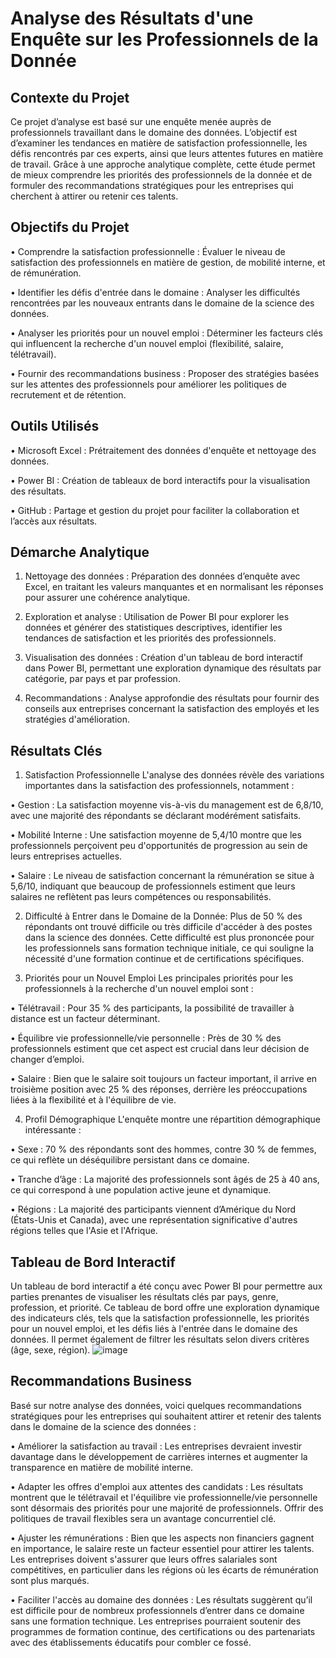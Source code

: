 # Analyse des Résultats d'une Enquête sur les Professionnels de la Donnée 
## Contexte du Projet
Ce projet d’analyse est basé sur une enquête menée auprès de professionnels travaillant dans le domaine des données. L’objectif est d’examiner les tendances en matière de satisfaction professionnelle, les défis rencontrés par ces experts, ainsi que leurs attentes futures en matière de travail. Grâce à une approche analytique complète, cette étude permet de mieux comprendre les priorités des professionnels de la donnée et de formuler des recommandations stratégiques pour les entreprises qui cherchent à attirer ou retenir ces talents.

## Objectifs du Projet
•	Comprendre la satisfaction professionnelle : Évaluer le niveau de satisfaction des professionnels en matière de gestion, de mobilité interne, et de rémunération.

•	Identifier les défis d'entrée dans le domaine : Analyser les difficultés rencontrées par les nouveaux entrants dans le domaine de la science des données.

•	Analyser les priorités pour un nouvel emploi : Déterminer les facteurs clés qui influencent la recherche d'un nouvel emploi (flexibilité, salaire, télétravail).

•	Fournir des recommandations business : Proposer des stratégies basées sur les attentes des professionnels pour améliorer les politiques de recrutement et de rétention.

## Outils Utilisés
•	Microsoft Excel : Prétraitement des données d'enquête et nettoyage des données.

•	Power BI : Création de tableaux de bord interactifs pour la visualisation des résultats.

•	GitHub : Partage et gestion du projet pour faciliter la collaboration et l’accès aux résultats.

## Démarche Analytique
1.	Nettoyage des données : Préparation des données d’enquête avec Excel, en traitant les valeurs manquantes et en normalisant les réponses pour assurer une cohérence analytique.
   
3.	Exploration et analyse : Utilisation de Power BI pour explorer les données et générer des statistiques descriptives, identifier les tendances de satisfaction et les priorités des professionnels.
   
5.	Visualisation des données : Création d'un tableau de bord interactif dans Power BI, permettant une exploration dynamique des résultats par catégorie, par pays et par profession.
   
7.	Recommandations : Analyse approfondie des résultats pour fournir des conseils aux entreprises concernant la satisfaction des employés et les stratégies d'amélioration.

## Résultats Clés
1. Satisfaction Professionnelle
L'analyse des données révèle des variations importantes dans la satisfaction des professionnels, notamment :

•	Gestion : La satisfaction moyenne vis-à-vis du management est de 6,8/10, avec une majorité des répondants se déclarant modérément satisfaits.

•	Mobilité Interne : Une satisfaction moyenne de 5,4/10 montre que les professionnels perçoivent peu d'opportunités de progression au sein de leurs entreprises actuelles.

•	Salaire : Le niveau de satisfaction concernant la rémunération se situe à 5,6/10, indiquant que beaucoup de professionnels estiment que leurs salaires ne reflètent pas leurs compétences ou responsabilités.

2. Difficulté à Entrer dans le Domaine de la Donnée:
Plus de 50 % des répondants ont trouvé difficile ou très difficile d'accéder à des postes dans la science des données. Cette difficulté est plus prononcée pour les professionnels sans formation technique initiale, ce qui souligne la nécessité d'une formation continue et de certifications spécifiques.

3. Priorités pour un Nouvel Emploi
Les principales priorités pour les professionnels à la recherche d'un nouvel emploi sont :

•	Télétravail : Pour 35 % des participants, la possibilité de travailler à distance est un facteur déterminant.

•	Équilibre vie professionnelle/vie personnelle : Près de 30 % des professionnels estiment que cet aspect est crucial dans leur décision de changer d’emploi.

•	Salaire : Bien que le salaire soit toujours un facteur important, il arrive en troisième position avec 25 % des réponses, derrière les préoccupations liées à la flexibilité et à l'équilibre de vie.

4. Profil Démographique
L'enquête montre une répartition démographique intéressante :

•	Sexe : 70 % des répondants sont des hommes, contre 30 % de femmes, ce qui reflète un déséquilibre persistant dans ce domaine.

•	Tranche d’âge : La majorité des professionnels sont âgés de 25 à 40 ans, ce qui correspond à une population active jeune et dynamique.

•	Régions : La majorité des participants viennent d’Amérique du Nord (États-Unis et Canada), avec une représentation significative d'autres régions telles que l'Asie et l'Afrique.

## Tableau de Bord Interactif
Un tableau de bord interactif a été conçu avec Power BI pour permettre aux parties prenantes de visualiser les résultats clés par pays, genre, profession, et priorité. Ce tableau de bord offre une exploration dynamique des indicateurs clés, tels que la satisfaction professionnelle, les priorités pour un nouvel emploi, et les défis liés à l'entrée dans le domaine des données. Il permet également de filtrer les résultats selon divers critères (âge, sexe, région).
![image](https://github.com/user-attachments/assets/1dfe6584-9c00-4ba6-8d22-6ea355a09ba2)

## Recommandations Business
Basé sur notre analyse des données, voici quelques recommandations stratégiques pour les entreprises qui souhaitent attirer et retenir des talents dans le domaine de la science des données :

•	Améliorer la satisfaction au travail : Les entreprises devraient investir davantage dans le développement de carrières internes et augmenter la transparence en matière de mobilité interne.

•	Adapter les offres d'emploi aux attentes des candidats : Les résultats montrent que le télétravail et l'équilibre vie professionnelle/vie personnelle sont désormais des priorités pour une majorité de professionnels. Offrir des politiques de travail flexibles sera un avantage concurrentiel clé.

•	Ajuster les rémunérations : Bien que les aspects non financiers gagnent en importance, le salaire reste un facteur essentiel pour attirer les talents. Les entreprises doivent s'assurer que leurs offres salariales sont compétitives, en particulier dans les régions où les écarts de rémunération sont plus marqués.

•	Faciliter l'accès au domaine des données : Les résultats suggèrent qu’il est difficile pour de nombreux professionnels d’entrer dans ce domaine sans une formation technique. Les entreprises pourraient soutenir des programmes de formation continue, des certifications ou des partenariats avec des établissements éducatifs pour combler ce fossé.



